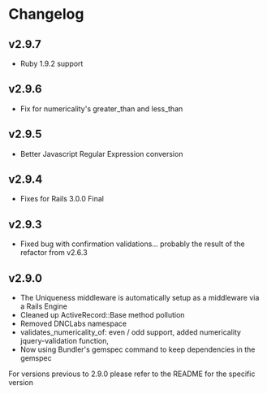 # Changelog

## v2.9.7

- Ruby 1.9.2 support

## v2.9.6

- Fix for numericality's greater_than and less_than

## v2.9.5

- Better Javascript Regular Expression conversion

## v2.9.4

- Fixes for Rails 3.0.0 Final

## v2.9.3

- Fixed bug with confirmation validations... probably the result of the refactor from v2.6.3

## v2.9.0

- The Uniqueness middleware is automatically setup as a middleware via a Rails Engine
- Cleaned up ActiveRecord::Base method pollution
- Removed DNCLabs namespace
- validates_numericality_of: even / odd support, added numericality jquery-validation function, 
- Now using Bundler's gemspec command to keep dependencies in the gemspec

For versions previous to 2.9.0 please refer to the README for the specific version
